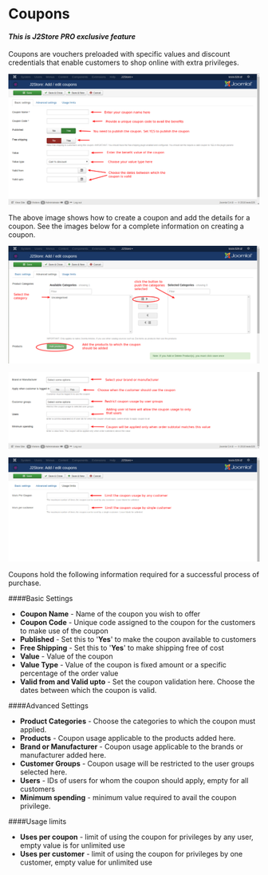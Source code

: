 # Coupons

#### ***This is J2Store PRO exclusive feature***

Coupons are vouchers preloaded with specific values and discount credentials that enable customers to shop online with extra privileges.


![](assets/images/coupon_basic.png)

The above image shows how to create a coupon and add the details for a coupon. See the images below for a complete information on creating a coupon.

![](assets/images/coupon_adv1.png)

![](assets/images/coupon_adv2.png)

![](assets/images/coupon_uselimit.png)

Coupons hold the following information required for a successful process of purchase.

####Basic Settings
* **Coupon Name** - Name of the coupon you wish to offer
* **Coupon Code** - Unique code assigned to the coupon for the customers to make use of the coupon
* **Published** - Set this to '**Yes**' to make the coupon available to customers
* **Free Shipping** - Set this to '**Yes**' to make shipping free of cost
* **Value** - Value of the coupon
* **Value Type** - Value of the coupon is fixed amount or a specific percentage of the order value
* **Valid from and Valid upto** - Set the coupon validation here. Choose the dates between which the coupon is valid.

####Advanced Settings
* **Product Categories** - Choose the categories to which the coupon must applied.
* **Products** - Coupon usage applicable to the products added here. 
* **Brand or Manufacturer** - Coupon usage applicable to the brands or manufacturer added here.
* **Customer Groups** - Coupon usage will be restricted to the user groups selected here.
* **Users** - IDs of users for whom the coupon should apply, empty for all customers
* **Minimum spending** - minimum value required to avail the coupon privilege.

####Usage limits
* **Uses per coupon** - limit of using the coupon for privileges by any user, empty value is for unlimited use
* **Uses per customer** - limit of using the coupon for privileges by one customer, empty value for unlimited use